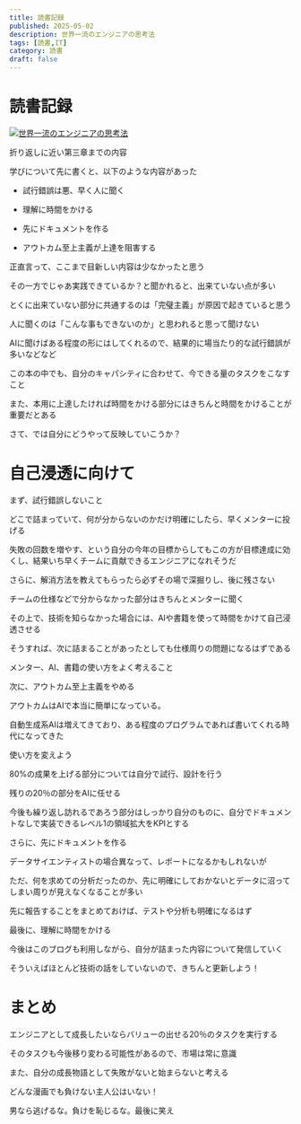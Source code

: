 ```yaml
---
title: 読書記録
published: 2025-05-02
description: 世界一流のエンジニアの思考法
tags: [読書,IT]
category: 読書
draft: false
---
```

# 読書記録

[![世界一流のエンジニアの思考法](https://m.media-amazon.com/images/I/81RO+wECc0L._SY522_.jpg)](https://amzn.asia/d/1EI9yNd)

折り返しに近い第三章までの内容

学びについて先に書くと、以下のような内容があった

- 試行錯誤は悪、早く人に聞く

- 理解に時間をかける

- 先にドキュメントを作る

- アウトカム至上主義が上達を阻害する


正直言って、ここまで目新しい内容は少なかったと思う

その一方でじゃあ実践できているか？と聞かれると、出来ていない点が多い

とくに出来ていない部分に共通するのは「完璧主義」が原因で起きていると思う

人に聞くのは「こんな事もできないのか」と思われると思って聞けない

AIに聞けばある程度の形にはしてくれるので、結果的に場当たり的な試行錯誤が多いなどなど


この本の中でも、自分のキャパシティに合わせて、今できる量のタスクをこなすこと

また、本用に上達したければ時間をかける部分にはきちんと時間をかけることが重要だとある

さて、では自分にどうやって反映していこうか？

# 自己浸透に向けて

まず、試行錯誤しないこと

どこで詰まっていて、何が分からないのかだけ明確にしたら、早くメンターに投げる

失敗の回数を増やす、という自分の今年の目標からしてもこの方が目標達成に効くし、結果いち早くチームに貢献できるエンジニアになれそうだ

さらに、解消方法を教えてもらったら必ずその場で深掘りし、後に残さない

チームの仕様などで分からなかった部分はきちんとメンターに聞く

その上で、技術を知らなかった場合には、AIや書籍を使って時間をかけて自己浸透させる

そうすれば、次に詰まることがあったとしても仕様周りの問題になるはずである

メンター、AI、書籍の使い方をよく考えること

次に、アウトカム至上主義をやめる

アウトカムはAIで本当に簡単になっている。

自動生成系AIは増えてきており、ある程度のプログラムであれば書いてくれる時代になってきた

使い方を変えよう

80%の成果を上げる部分については自分で試行、設計を行う

残りの20％の部分をAIに任せる

今後も繰り返し訪れるであろう部分はしっかり自分のものに、自分でドキュメントなしで実装できるレベル1の領域拡大をKPIとする

さらに、先にドキュメントを作る

データサイエンティストの場合異なって、レポートになるかもしれないが

ただ、何を求めての分析だったのか、先に明確にしておかないとデータに沼ってしまい周りが見えなくなることが多い

先に報告することをまとめておけば、テストや分析も明確になるはず

最後に、理解に時間をかける

今後はこのブログも利用しながら、自分が詰まった内容について発信していく

そういえばほとんど技術の話をしていないので、きちんと更新しよう！

# まとめ

エンジニアとして成長したいならバリューの出せる20％のタスクを実行する

そのタスクも今後移り変わる可能性があるので、市場は常に意識

また、自分の成長物語として失敗がないと始まらないと考える

どんな漫画でも負けない主人公はいない！

男なら逃げるな。負けを恥じるな。最後に笑え
